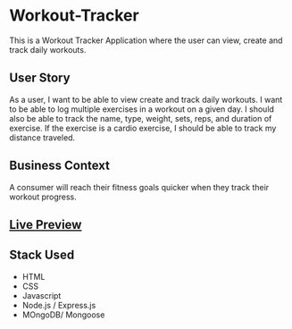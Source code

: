 # Workout-Tracker

This is a Workout Tracker Application where the user can view, create and track daily workouts.

## User Story
As a user, I want to be able to view create and track daily workouts. I want to be able to log multiple exercises in a workout on a given day. I should also be able to track the name, type, weight, sets, reps, and duration of exercise. If the exercise is a cardio exercise, I should be able to track my distance traveled.

## Business Context
A consumer will reach their fitness goals quicker when they track their workout progress.

## [Live Preview](https://arcane-wildwood-09350.herokuapp.com/) 

## Stack Used
- HTML
- CSS
- Javascript
- Node.js / Express.js
- MOngoDB/ Mongoose 